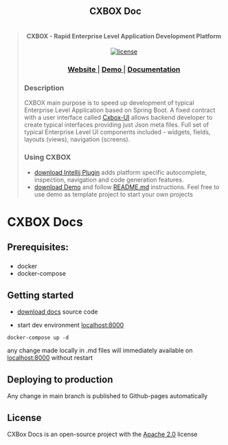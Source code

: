 <h2 align="center">CXBOX Doc</h2>
<div align="center">
<a href="https://github.com/CX-Box/cxbox-doc/actions/workflows/build_main.yml"><img src="https://github.com/CX-Box/cxbox-doc/actions/workflows/build_main.yml/badge.svg" title="">
</a>
</div>


<blockquote>
<div> 
<p align="center">
<h4 align="center">CXBOX - Rapid Enterprise Level Application Development Platform</h4>

<p align="center">
<a href="http://www.apache.org/licenses/LICENSE-2.0"><img src="https://img.shields.io/badge/license-Apache%20License%202.0-blue.svg?style=flat" alt="license" title=""></a>
</p>

<div align="center">
  <h3>
    <a href="http://cxbox.org/" target="_blank">
      Website
    </a>
    <span> | </span>
    <a href="http://demo.cxbox.org/" target="_blank">
      Demo
    </a>
    <span> | </span>
    <a href="http://doc.cxbox.org/" target="_blank">
      Documentation
    </a>
  </h3>

</div>



<h3>Description</h2>
<p>
CXBOX main purpose is to speed up development of typical Enterprise Level Application based on Spring Boot. A fixed
contract with a user interface called <a href="https://github.com/CX-Box/cxbox-ui" target="_blank">Cxbox-UI</a> allows backend developer to create
typical interfaces providing just Json meta files. Full set of typical Enterprise Level UI components included -
widgets, fields, layouts (views), navigation (screens).
</p>
</div>

<h3>Using CXBOX</h2>
<ul>
<li> <a href="https://plugins.jetbrains.com/plugin/195-tesler-helper" target="_blank">download Intellij Plugin</a> adds platform specific autocomplete, inspection, navigation and code generation features.
</li>
<li>
 <a href="https://github.com/CX-Box/cxbox-demo" target="_blank">download Demo</a> and follow <a href="https://github.com/CX-Box/cxbox-demo#readme" target="_blank">README.md</a> instructions. Feel free to use demo as template project to start your own projects
</li>
</ul>
</blockquote>

# CXBOX Docs
## Prerequisites:

#####

* docker
* docker-compose

## Getting started

* [download docs](https://github.com/CX-Box/cxbox-doc) source code

* start dev environment [localhost:8000](http://localhost:8000)

```shell
docker-compose up -d
```
any change made locally in .md files will immediately available on [localhost:8000](http://localhost:8000) without restart

## Deploying to production
Any change in main branch is published to Github-pages automatically


## License

CXBox Docs is an open-source project with the [Apache 2.0](https://www.apache.org/licenses/LICENSE-2.0) license